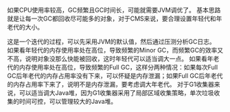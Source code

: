  如果CPU使用率较高，GC频繁且GC时间长，可能就需要JVM调优了。
    基本思路就是让每一次GC都回收尽可能多的对象，对于CMS来说，要合理设置年轻代和年老代的大小。

 这是一个迭代的过程，可以先采用JVM的默认值，然后通过压测分析GC日志。    
    如果看年轻代的内存使用率处在高位，导致频繁的Minor GC，而频繁GC的效率又不高，说明对象没那么快能被回收，这时年轻代可以适当调大一点。
    如果看年老代的内存使用率处在高位，导致频繁的Full GC，这样分两种情况：如果每次Full GC后年老代的内存占用率没有下来，可以怀疑是内存泄漏；如果Full GC后年老代的内存占用率下来了，说明不是内存泄漏，要考虑调大年老代。
    对于G1收集器来说，可以适当调大Java堆，因为G1收集器采用了局部区域收集策略，单次垃圾收集的时间可控，可以管理较大的Java堆。
